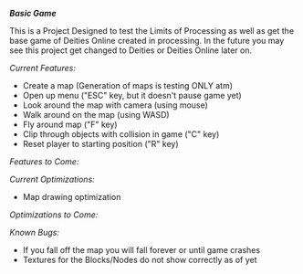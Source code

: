 __***Basic Game***__

This is a Project Designed to test the Limits of Processing as well as get the base game of Deities Online created in processing. In the future you may see this project get changed to Deities or Deities Online later on.

*Current Features:*
* Create a map (Generation of maps is testing ONLY atm)
* Open up menu ("ESC" key, but it doesn't pause game yet)
* Look around the map with camera (using mouse)
* Walk around on the map (using WASD)
* Fly around map ("F" key)
* Clip through objects with collision in game ("C" key)
* Reset player to starting position ("R" key)

*Features to Come:*

*Current Optimizations:*
* Map drawing optimization

*Optimizations to Come:*


*Known Bugs:*
* If you fall off the map you will fall forever or until game crashes
* Textures for the Blocks/Nodes do not show correctly as of yet
